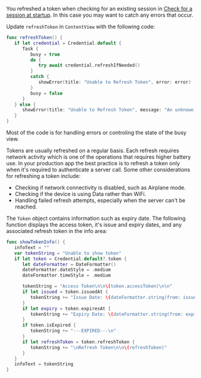 You refreshed a token when checking for an existing session in [Check for a session at startup](#check-for-a-session-at-startup). In this case you may want to catch any errors that occur.

Update `refreshToken` in `ContentView` with the following code:

```swift
func refreshToken() {
   if let credential = Credential.default {
      Task {
         busy = true
         do {
            try await credential.refreshIfNeeded()
         }
         catch {
            showError(title: "Unable to Refresh Token", error: error)
         }
         busy = false
      }
   } else {
      showError(title: "Unable to Refresh Token", message: "An unknown issue prevented refreshing the token. Please try again.")
   }
}
```

Most of the code is for handling errors or controling the state of the busy view.

Tokens are usually refreshed on a regular basis. Each refresh requires network activity which is one of the operations that requires higher battery use. In your production app the best practice is to refresh a token only when it's required to authenticate a server call. Some other considerations for refreshing a token include:

- Checking if network connectivity is disabled, such as Airplane mode.
- Checking if the device is using Data rather than WiFi.
- Handling failed refresh attempts, especially when the server can't be reached.

The `Token` object contains information such as expiry date. The following function displays the access token, it's issue and expiry dates, and any associated refresh token in the info area:

```swift
func showTokenInfo() {
   infoText = ""
   var tokenString = "Unable to show token"
   if let token = Credential.default?.token {
      let dateFormatter = DateFormatter()
      dateFormatter.dateStyle = .medium
      dateFormatter.timeStyle = .medium

      tokenString = "Access Token\n\n\(token.accessToken)\n\n"
      if let issued = token.issuedAt {
         tokenString += "Issue Date: \(dateFormatter.string(from: issued))\n"
      }
      if let expiry = token.expiresAt {
         tokenString += "Expiry Date: \(dateFormatter.string(from: expiry))\n"
      }
      if token.isExpired {
         tokenString += "---EXPIRED---\n"
      }
      if let refreshToken = token.refreshToken {
         tokenString += "\nRefresh Token\n\n\(refreshToken)"
      }
   }
   infoText = tokenString
}
```

